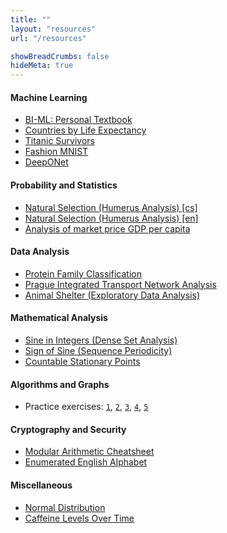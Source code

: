 ```yaml
---
title: ""
layout: "resources"
url: "/resources"

showBreadCrumbs: false
hideMeta: true
---
```


#### Machine Learning

* [BI-ML: Personal Textbook](/resources/ml/textbook/ml-textbook.pdf)
* [Countries by Life Expectancy](/resources/ml/projects/life_expectancy.html)
* [Titanic Survivors](/resources/ml/projects/titanic.html)
* [Fashion MNIST](/resources/ml/projects/mnist.html)
* [DeepONet](/resources/ml/projects/deeponet.html)

#### Probability and Statistics

* [Natural Selection (Humerus Analysis) [cs]](/resources/pst/analysis.html)
* [Natural Selection (Humerus Analysis) [en]](/resources/pst/analysis-en.html)
* [Analysis of market price GDP per capita](/resources/prs/eurostats-gdp.html)

#### Data Analysis

* [Protein Family Classification](/resources/viz/pfam-classification.html)
* [Prague Integrated Transport Network Analysis](/resources/viz/pid-network-analysis.html)
* [Animal Shelter (Exploratory Data Analysis)](/resources/viz/animal-shelter-eda.html)

#### Mathematical Analysis

* [Sine in Integers (Dense Set Analysis)](/resources/ma/sin-everywhere-dense/dense-sin.pdf)
* [Sign of Sine (Sequence Periodicity)](/resources/ma/sgn-sin-int-periodicity/sgn-sin.pdf)
* [Countable Stationary Points](/resources/ma/inf-saddles/inf-saddles.pdf)

#### Algorithms and Graphs

* Practice exercises:
[`1`](/resources/ag/ag01.pdf),
[`2`](/resources/ag/ag02.pdf),
[`3`](/resources/ag/ag03.pdf),
[`4`](/resources/ag/ag04.pdf),
[`5`](/resources/ag/ag05.pdf)

#### Cryptography and Security

* [Modular Arithmetic Cheatsheet](/resources/kab/kab-cheatsheet.pdf)
* [Enumerated English Alphabet](/resources/kab/alphabet.png)

#### Miscellaneous

* [Normal Distribution](/resources/pst/norm.html)
* [Caffeine Levels Over Time](/resources/misc/caffeine_levels.html)
